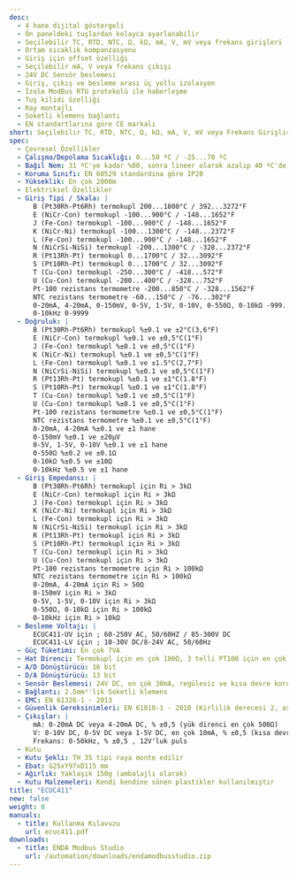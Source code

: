 ```yaml
---
desc:
  - 4 hane dijital göstergeli
  - Ön paneldeki tuşlardan kolayca ayarlanabilir
  - Seçilebilir TC, RTD, NTC, Ω, kΩ, mA, V, mV veya frekans girişleri
  - Ortam sıcaklık kompanzasyonu
  - Giriş için offset özelliği
  - Seçilebilir mA, V veya frekans çıkışı
  - 24V DC Sensör beslemesi
  - Giriş, çıkış ve besleme arası üç yollu izolasyon
  - İzole ModBus RTU protokolü ile haberleşme
  - Tuş kilidi özelliği
  - Ray montajlı
  - Soketli klemens bağlantı
  - EN standartlarına göre CE markalı
short: Seçilebilir TC, RTD, NTC, Ω, kΩ, mA, V, mV veya Frekans Girişli<br>Konfigüre Edilebilir Universal Çevirici
spec:
  - Çevresel Özellikler
  - Çalışma/Depolama Sıcaklığı: 0...50 ºC / -25...70 ºC
  - Bağıl Nem: 31 ºC'ye kadar %80, sonra lineer olarak azalıp 40 ºC'de %50'ye düşen nemde çalışır
  - Koruma Sınıfı: EN 60529 standardına göre IP20
  - Yükseklik: En çok 2000m
  - Elektriksel Özellikler
  - Giriş Tipi / Skala: |
      B (Pt30Rh-Pt6Rh) termokupl 200...1800°C / 392...3272°F
      E (NiCr-Con) termokupl -100...900°C / -148...1652°F
      J (Fe-Con) termokupl -100...900°C / -148...1652°F
      K (NiCr-Ni) termokupl -100...1300°C / -148...2372°F
      L (Fe-Con) termokupl -100...900°C / -148...1652°F
      N (NiCrSi-NiSi) termokupl -200...1300°C / -328...2372°F
      R (Pt13Rh-Pt) termokupl 0...1700°C / 32...3092°F
      S (Pt10Rh-Pt) termokupl 0...1700°C / 32...3092°F
      T (Cu-Con) termokupl -250...300°C / -418...572°F
      U (Cu-Con) termokupl -200...400°C / -328...752°F
      Pt-100 rezistans termometre -200...850°C / -328...1562°F
      NTC rezistans termometre -60...150°C / -76...302°F
      0-20mA, 4-20mA, 0-150mV, 0-5V, 1-5V, 0-10V, 0-550Ω, 0-10kΩ -999...9999 / -99,9...999,9 / -9,99...99,99 / -9,99...9,999
      0-10kHz 0-9999
  - Doğruluk: |
      B (Pt30Rh-Pt6Rh) termokupl %±0.1 ve ±2°C(3,6°F)
      E (NiCr-Con) termokupl %±0.1 ve ±0,5°C(1°F)
      J (Fe-Con) termokupl %±0.1 ve ±0,5°C(1°F)
      K (NiCr-Ni) termokupl %±0.1 ve ±0,5°C(1°F)
      L (Fe-Con) termokupl %±0.1 ve ±1.5°C(2,7°F)
      N (NiCrSi-NiSi) termokupl %±0.1 ve ±0,5°C(1°F)
      R (Pt13Rh-Pt) termokupl %±0.1 ve ±1°C(1.8°F)
      S (Pt10Rh-Pt) termokupl %±0.1 ve ±1°C(1.8°F)
      T (Cu-Con) termokupl %±0.1 ve ±0,5°C(1°F)
      U (Cu-Con) termokupl %±0.1 ve ±0,5°C(1°F)
      Pt-100 rezistans termometre %±0.1 ve ±0,5°C(1°F)
      NTC rezistans termometre %±0.1 ve ±0,5°C(1°F)
      0-20mA, 4-20mA %±0.1 ve ±1 hane
      0-150mV %±0.1 ve ±20µV
      0-5V, 1-5V, 0-10V %±0.1 ve ±1 hane
      0-550Ω %±0.2 ve ±0.1Ω
      0-10kΩ %±0.5 ve ±10Ω
      0-10kHz %±0.5 ve ±1 hane
  - Giriş Empedansı: |
      B (Pt30Rh-Pt6Rh) termokupl için Ri > 3kΩ
      E (NiCr-Con) termokupl için Ri > 3kΩ
      J (Fe-Con) termokupl için Ri > 3kΩ
      K (NiCr-Ni) termokupl için Ri > 3kΩ
      L (Fe-Con) termokupl için Ri > 3kΩ
      N (NiCrSi-NiSi) termokupl için Ri > 3kΩ
      R (Pt13Rh-Pt) termokupl için Ri > 3kΩ
      S (Pt10Rh-Pt) termokupl için Ri > 3kΩ
      T (Cu-Con) termokupl için Ri > 3kΩ
      U (Cu-Con) termokupl için Ri > 3kΩ
      Pt-100 rezistans termometre için Ri > 100kΩ
      NTC rezistans termometre için Ri > 100kΩ
      0-20mA, 4-20mA için Ri > 50Ω
      0-150mV için Ri > 3kΩ
      0-5V, 1-5V, 0-10V için Ri > 3kΩ
      0-550Ω, 0-10kΩ için Ri > 100kΩ
      0-10kHz için Ri > 10kΩ
  - Besleme Voltajı: |
      ECUC411-UV için ; 60-250V AC, 50/60HZ / 85-300V DC
      ECUC411-LV için ; 10-30V DC/8-24V AC, 50/60Hz
  - Güç Tüketimi: En çok 7VA
  - Hat Direnci: Termokupl için en çok 100Ω, 3 telli PT100 için en çok 20Ω
  - A/D Dönüştürücü: 16 bit
  - D/A Dönüştürücü: 13 bit
  - Sensör Beslemesi: 24V DC, en çok 30mA, regülesiz ve kısa devre korumalıdır
  - Bağlantı: 2.5mm²'lik Soketli klemens
  - EMC: EN 61326-1 - 2013
  - Güvenlik Gereksinimleri: EN 61010-1 - 2010 (Kirlilik derecesi 2, aşırı gerilim kategorisi II)
  - Çıkışlar: |
      mA: 0-20mA DC veya 4-20mA DC, % ±0,5 (yük direnci en çok 500Ω)
      V: 0-10V DC, 0-5V DC veya 1-5V DC, en çok 10mA, % ±0,5 (kısa devre koruması vardır)
      Frekans: 0-50kHz, % ±0,5 , 12V'luk puls
  - Kutu
  - Kutu Şekli: TH 35 tipi raya monte edilir
  - Ebat: G25xY97xD115 mm
  - Ağırlık: Yaklaşık 150g (ambalajlı olarak)
  - Kutu Malzemeleri: Kendi kendine sönen plastikler kullanılmıştır
title: "ECUC411"
new: false
weight: 0
manuals:
  - title: Kullanma Kılavuzu
    url: ecuc411.pdf
downloads:
  - title: ENDA Modbus Studio
    url: /automation/downloads/endamodbusstudio.zip
---
```

